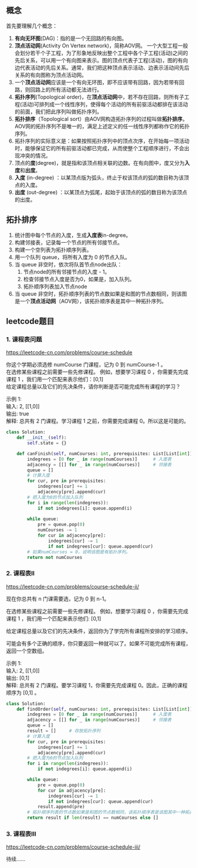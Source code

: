## 概念
首先要理解几个概念：
1. **有向无环图**(DAG)：指的是一个无回路的有向图。
2. **顶点活动网**(Activity On Vertex network)，简称AOV网。
   一个大型工程一般会划分若干个子工程，为了形象地反映出整个工程中各个子工程(活动)之间的先后关系，可以用一个有向图来表示。图的顶点代表子工程(活动)，图的有向边代表活动的先后关系。通常，我们把这种顶点表示活动、边表示活动间先后关系的有向图称为顶点活动网。
3. 一个**顶点活动网**应该是一个有向无环图，即不应该带有回路，因为若带有回路，则回路上的所有活动都无法进行。
4. **拓扑序列**(Topological order)，在**顶点活动网**中，若不存在回路，则所有子工程(活动)可排列成一个线性序列，使得每个活动的所有前驱活动都排在该活动的前面，我们把此序列叫做拓扑序列。
5. **拓扑排序**（Topological sort）由AOV网构造拓扑序列的过程叫做**拓扑排序**。AOV网的拓扑序列不是唯一的，满足上述定义的任一线性序列都称作它的拓扑序列。
6. 拓扑序列的实际意义是：如果按照拓扑序列中的顶点次序，在开始每一项活动时，能够保证它的所有前驱活动都已完成，从而使整个工程顺序进行，不会出现冲突的情况。
7. 顶点的**度**(degree)，就是指和该顶点相关联的边数。在有向图中，度又分为**入度**和**出度**。
8. **入度** (in-degree) ：以某顶点版为弧头，终止于权该顶点的弧的数目称为该顶点的入度。
9. **出度** (out-degree) ：以某顶点为弧尾，起始于该顶点的弧的数目称为该顶点的出度。

## 拓扑排序
1. 统计图中每个节点的入度，生成**入度表**in-degree。
2. 构建邻接表，记录每一个节点的所有邻接节点。
3. 构建一个空列表为拓扑顺序列表。
4. 用一个队列 queue，将所有入度为 0 的节点入队。
5. 当 queue 非空时，依次将队首节点node出队：
    1. 节点node的所有邻接节点的入度 - 1。
    2. 检查邻接节点入度是否为0，如果是，加入队列。
    3. 拓扑顺序列表加入节点node
6. 当 queue 非空时，拓扑顺序列表的节点数如果是和图的节点数相同，则该图是一个**顶点活动网**（AOV网），该拓扑顺序表是其中一种拓扑序列。

## leetcode题目
### 1. 课程表问题
https://leetcode-cn.com/problems/course-schedule

你这个学期必须选修 numCourse 门课程，记为 0 到 numCourse-1 。    
在选修某些课程之前需要一些先修课程。 例如，想要学习课程 0 ，你需要先完成课程 1 ，我们用一个匹配来表示他们：[0,1]   
给定课程总量以及它们的先决条件，请你判断是否可能完成所有课程的学习？

示例 1:  
输入: 2, [[1,0]]   
输出: true  
解释: 总共有 2 门课程。学习课程 1 之前，你需要完成课程 0。所以这是可能的。 

```python
class Solution:
    def __init__(self):
        self.state = {}

    def canFinish(self, numCourses: int, prerequisites: List[List[int]]) -> bool:
        indegrees = [0 for _ in range(numCourses)]      # 入度表
        adjacency = [[] for _ in range(numCourses)]     # 邻接表
        queue = [] 
        # 计算入度
        for cur, pre in prerequisites:
            indegrees[cur] += 1
            adjacency[pre].append(cur)
        # 把入度为0的节点加入队列
        for i in range(len(indegrees)):
            if not indegrees[i]: queue.append(i)
    
        while queue:
            pre = queue.pop(0)
            numCourses -= 1
            for cur in adjacency[pre]:
                indegrees[cur] -= 1
                if not indegrees[cur]: queue.append(cur)
        # 如果numCourses = 0，说明该图是有拓扑序列。
        return not numCourses
```

### 2. 课程表II
https://leetcode-cn.com/problems/course-schedule-ii/

现在你总共有 n 门课需要选，记为 0 到 n-1。

在选修某些课程之前需要一些先修课程。 例如，想要学习课程 0 ，你需要先完成课程 1 ，我们用一个匹配来表示他们: [0,1]

给定课程总量以及它们的先决条件，返回你为了学完所有课程所安排的学习顺序。

可能会有多个正确的顺序，你只要返回一种就可以了。如果不可能完成所有课程，返回一个空数组。

示例 1:    
输入: 2, [[1,0]]    
输出: [0,1]   
解释: 总共有 2 门课程。要学习课程 1，你需要先完成课程 0。因此，正确的课程顺序为 [0,1] 。   
```python
class Solution:
    def findOrder(self, numCourses: int, prerequisites: List[List[int]]) -> List[int]:
        indegrees = [0 for _ in range(numCourses)]      # 入度表
        adjacency = [[] for _ in range(numCourses)]     # 邻接表
        queue = []
        result = []     # 存放拓扑序列
        # 计算入度
        for cur, pre in prerequisites:
            indegrees[cur] += 1
            adjacency[pre].append(cur)
        # 把入度为0的节点加入队列
        for i in range(len(indegrees)):
            if not indegrees[i]: queue.append(i)

        while queue:
            pre = queue.pop(0)
            for cur in adjacency[pre]:
                indegrees[cur] -= 1
                if not indegrees[cur]: queue.append(cur)
            result.append(pre)
        # 拓扑顺序列表的节点数如果是和图的节点数相同，该拓扑顺序表是该图其中一种拓扑序列。
        return result if len(result) == numCourses else []
```


### 3. 课程表III
https://leetcode-cn.com/problems/course-schedule-iii/

待续……
